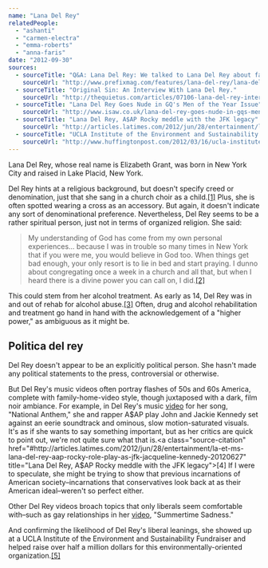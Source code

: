 ```yaml
---
name: "Lana Del Rey"
relatedPeople:
  - "ashanti"
  - "carmen-electra"
  - "emma-roberts"
  - "anna-faris"
date: "2012-09-30"
sources:
  - sourceTitle: "Q&A: Lana Del Rey: We talked to Lana Del Rey about faith, Bon Iver"
    sourceUrl: "http://www.prefixmag.com/features/lana-del-rey/lana-del-rey-interview/58687/"
  - sourceTitle: "Original Sin: An Interview With Lana Del Rey."
    sourceUrl: "http://thequietus.com/articles/07106-lana-del-rey-interview"
  - sourceTitle: "Lana Del Rey Goes Nude in GQ's Men of the Year Issue"
    sourceUrl: "http://www.isaw.co.uk/lana-del-rey-goes-nude-in-gqs-men-of-the-year-issue.html?utm_source=rss&utm_medium=rss&utm_campaign=lana-del-rey-goes-nude-in-gqs-men-of-the-year-issue"
  - sourceTitle: "Lana Del Rey, A$AP Rocky meddle with the JFK legacy"
    sourceUrl: "http://articles.latimes.com/2012/jun/28/entertainment/la-et-ms-lana-del-rey-aap-rocky-role-play-as-jfk-jacqueline-kennedy-20120627"
  - sourceTitle: "UCLA Institute of the Environment and Sustainability Fundraiser: Celebs and others Raise $500,000"
    sourceUrl: "http://www.huffingtonpost.com/2012/03/16/ucla-institute-of-the-environment-and-sustainability_n_1354601.html"
---
```


Lana Del Rey, whose real name is Elizabeth Grant, was born in New York City and raised in Lake Placid, New York.

Del Rey hints at a religious background, but doesn't specify creed or denomination, just that she sang in a church choir as a child.<a class="source-citation" href="#http://www.prefixmag.com/features/lana-del-rey/lana-del-rey-interview/58687/" title="Q&amp;A: Lana Del Rey: We talked to Lana Del Rey about faith, Bon Iver">[1]</a> Plus, she is often spotted wearing a cross as an accessory. But again, it doesn't indicate any sort of denominational preference. Nevertheless, Del Rey seems to be a rather spiritual person, just not in terms of organized religion. She said:

>My understanding of God has come from my own personal experiences… because I was in trouble so many times in New York that if you were me, you would believe in God too. When things get bad enough, your only resort is to lie in bed and start praying. I dunno about congregating once a week in a church and all that, but when I heard there is a divine power you can call on, I did.<a class="source-citation" href="#http://thequietus.com/articles/07106-lana-del-rey-interview" title="Original Sin: An Interview With Lana Del Rey.">[2]</a>

This could stem from her alcohol treatment. As early as 14, Del Rey was in and out of rehab for alcohol abuse.<a class="source-citation" href="#http://www.isaw.co.uk/lana-del-rey-goes-nude-in-gqs-men-of-the-year-issue.html?utm_source=rss&utm_medium=rss&utm_campaign=lana-del-rey-goes-nude-in-gqs-men-of-the-year-issue" title="Lana Del Rey Goes Nude in GQ&apos;s Men of the Year Issue">[3]</a> Often, drug and alcohol rehabilitation and treatment go hand in hand with the acknowledgement of a "higher power," as ambiguous as it might be.


## Politica del rey

Del Rey doesn't appear to be an explicitly political person. She hasn't made any political statements to the press, controversial or otherwise.

But Del Rey's music videos often portray flashes of 50s and 60s America, complete with family-home-video style, though juxtaposed with a dark, film noir ambiance. For example, in Del Rey's music [video](http://www.youtube.com/watch?v=60cvtxwlJr8) for her song, "National Anthem," she and rapper A$AP play John and Jackie Kennedy set against an eerie soundtrack and ominous, slow motion-saturated visuals. It's as if she wants to say something important, but as her critics are quick to point out, we're not quite sure what that is.<a class="source-citation" href="#http://articles.latimes.com/2012/jun/28/entertainment/la-et-ms-lana-del-rey-aap-rocky-role-play-as-jfk-jacqueline-kennedy-20120627" title="Lana Del Rey, A$AP Rocky meddle with the JFK legacy">[4]</a> If I were to speculate, she might be trying to show that previous incarnations of American society–incarnations that conservatives look back at as their American ideal–weren't so perfect either.

Other Del Rey videos broach topics that only liberals seem comfortable with–such as gay relationships in her [video](http://www.afterellen.com/content/2012/07/lana-del-rey-goes-gay-jaime-king-her-new-music-video), "Summertime Sadness."

And confirming the likelihood of Del Rey's liberal leanings, she showed up at a UCLA Institute of the Environment and Sustainability Fundraiser and helped raise over half a million dollars for this environmentally-oriented organization.<a class="source-citation" href="#http://www.huffingtonpost.com/2012/03/16/ucla-institute-of-the-environment-and-sustainability_n_1354601.html" title="UCLA Institute of the Environment and Sustainability Fundraiser: Celebs and others Raise $500,000">[5]</a>